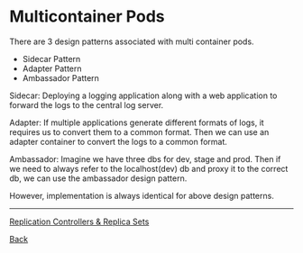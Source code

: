 # Multicontainer Pods

There are 3 design patterns associated with multi container pods.

- Sidecar Pattern
- Adapter Pattern
- Ambassador Pattern

Sidecar: Deploying a logging application along with a web application to forward the logs to the central log server.

Adapter: If multiple applications generate different formats of logs, it requires us to convert them to a common format.
Then we can use an adapter container to convert the logs to a common format.

Ambassador: Imagine we have three dbs for dev, stage and prod. Then if we need to always refer to the localhost(dev) db
and proxy it to the correct db, we can use the ambassador design pattern.

However, implementation is always identical for above design patterns.

---
[Replication Controllers & Replica Sets](replication.md)

[Back](index.md)
